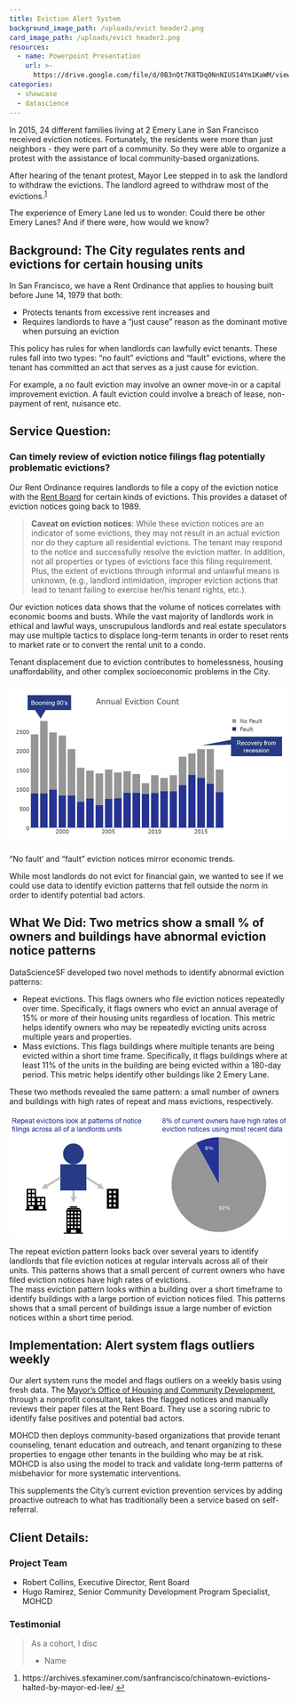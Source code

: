 ```yaml
---
title: Eviction Alert System
background_image_path: /uploads/evict header2.png
card_image_path: /uploads/evict header2.png
resources:
  - name: Powerpoint Presentation
    url: >-
      https://drive.google.com/file/d/0B3nQt7K8TDq0NnNIUS14Ym1KaWM/view?usp=sharing
categories:
  - showcase
  - datascience
---
```



In 2015, 24 different families living at 2 Emery Lane in San Francisco received eviction notices. Fortunately, the residents were more than just neighbors - they were part of a community. So they were able to organize a protest with the assistance of local community-based organizations.

After hearing of the tenant protest, Mayor Lee stepped in to ask the landlord to withdraw the evictions. The landlord agreed to withdraw most of the evictions.<sup id="fnref:1"><a class="footnote" href="#fn:1">1</a></sup>

The experience of Emery Lane led us to wonder: Could there be other Emery Lanes? And if there were, how would we know?

## Background: The City regulates rents and evictions for certain housing units

In San Francisco, we have a Rent Ordinance that applies to housing built before June 14, 1979 that both:

* Protects tenants from excessive rent increases and
* Requires landlords to have a “just cause” reason as the dominant motive when pursuing an eviction

This policy has rules for when landlords can lawfully evict tenants. These rules fall into two types: “no fault” evictions and “fault” evictions, where the tenant has committed an act that serves as a just cause for eviction.

For example, a no fault eviction may involve an owner move-in or a capital improvement eviction. A fault eviction could involve a breach of lease, non-payment of rent, nuisance etc.

## Service Question:

### Can timely review of eviction notice filings flag potentially problematic evictions?

Our Rent Ordinance requires landlords to file a copy of the eviction notice with the [Rent Board](sfrb.org) for certain kinds of evictions. This provides a dataset of eviction notices going back to 1989.

> **Caveat on eviction notices**: While these eviction notices are an indicator of some evictions, they may not result in an actual eviction nor do they capture all residential evictions. The tenant may respond to the notice and successfully resolve the eviction matter. In addition, not all properties or types of evictions face this filing requirement. Plus, the extent of evictions through informal and unlawful means is unknown, (e.g., landlord intimidation, improper eviction actions that lead to tenant failing to exercise her/his tenant rights, etc.).

Our eviction notices data shows that the volume of notices correlates with economic booms and busts. While the vast majority of landlords work in ethical and lawful ways, unscrupulous landlords and real estate speculators may use multiple tactics to displace long-term tenants in order to reset rents to market rate or to convert the rental unit to a condo.

Tenant displacement due to eviction contributes to homelessness, housing unaffordability, and other complex socioeconomic problems in the City.

![Stacked bar chart showing eviction notices from the late 1990's through 2017 by fault and no fault.](/uploads/versions/evict-chart---no-fault-fault---x----990-568x---.jpg)

<figcaption>&ldquo;No fault&rsquo; and &ldquo;fault&rdquo; eviction notices mirror economic trends.</figcaption>

While most landlords do not evict for financial gain, we wanted to see if we could use data to identify eviction patterns that fell outside the norm in order to identify potential bad actors.

## What We Did: Two metrics show a small % of owners and buildings have abnormal eviction notice patterns

DataScienceSF developed two novel methods to identify abnormal eviction patterns:

* Repeat evictions. This flags owners who file eviction notices repeatedly over time. Specifically, it flags owners who evict an annual average of 15% or more of their housing units regardless of location. This metric helps identify owners who may be repeatedly evicting units across multiple years and properties.
* Mass evictions. This flags buildings where multiple tenants are being evicted within a short time frame. Specifically, it flags buildings where at least 11% of the units in the building are being evicted within a 180-day period. This metric helps identify other buildings like 2 Emery Lane.

These two methods revealed the same pattern: a small number of owners and buildings with high rates of repeat and mass evictions, respectively.

![Image of a landlord with multiple properties and a pie chart showing 8% of  current owners have high rates of eviction notices using most recent data.](/uploads/versions/evictions-repeatpattern---x----942-415x---.PNG)

<figcaption>The repeat eviction pattern looks back over several years to identify landlords that file eviction notices at regular intervals across all of their units. This patterns shows that a small percent of current owners who have filed eviction notices have high rates of evictions.</figcaption>



<figcaption>The mass eviction pattern looks within a building over a short timeframe to identify buildings with a large portion of eviction notices filed. This patterns shows that a small percent of buildings issue a large number of eviction notices within a short time period.</figcaption>

## Implementation: Alert system flags outliers weekly

Our alert system runs the model and flags outliers on a weekly basis using fresh data. The [Mayor’s Office of Housing and Community Development](http://sfmohcd.org/), through a nonprofit consultant, takes the flagged notices and manually reviews their paper files at the Rent Board. They use a scoring rubric to identify false positives and potential bad actors.

MOHCD then deploys community-based organizations that provide tenant counseling, tenant education and outreach, and tenant organizing to these properties to engage other tenants in the building who may be at risk. MOHCD is also using the model to track and validate long-term patterns of misbehavior for more systematic interventions.

This supplements the City’s current eviction prevention services by adding proactive outreach to what has traditionally been a service based on self-referral.

## Client Details:

### Project Team

* Robert Collins, Executive Director, Rent Board
* Hugo Ramirez, Senior Community Development Program Specialist, MOHCD

### Testimonial

> As a cohort, I disc
>
>
> - Name

<div class="footnotes"><ol><li id="fn:1"><p>https://archives.sfexaminer.com/sanfrancisco/chinatown-evictions-halted-by-mayor-ed-lee/ <a class="reversefootnote" href="#fnref:1">↩</a></p></li></ol></div>